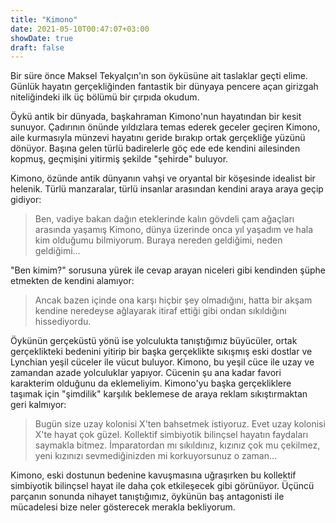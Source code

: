 ```yaml
---
title: "Kimono"
date: 2021-05-10T00:47:07+03:00
showDate: true
draft: false
---
```


Bir süre önce Maksel Tekyalçın'ın son öyküsüne ait taslaklar geçti elime.
Günlük hayatın gerçekliğinden fantastik bir dünyaya pencere açan girizgah
niteliğindeki ilk üç bölümü bir çırpıda okudum.

Öykü antik bir dünyada, başkahraman Kimono'nun hayatından bir kesit sunuyor.
Çadırının önünde yıldızlara temas ederek geceler geçiren Kimono, aile
kurmasıyla münzevi hayatını geride bırakıp ortak gerçekliğe yüzünü dönüyor.
Başına gelen türlü badirelerle göç ede ede kendini ailesinden kopmuş, geçmişini
yitirmiş şekilde "şehirde" buluyor.

Kimono, özünde antik dünyanın vahşi ve oryantal bir köşesinde idealist bir
helenik. Türlü manzaralar, türlü insanlar arasından kendini araya araya geçip
gidiyor:

> Ben, vadiye bakan dağın eteklerinde kalın gövdeli çam ağaçları arasında
> yaşamış Kimono, dünya üzerinde onca yıl yaşadım ve hala kim olduğumu
> bilmiyorum. Buraya nereden geldiğimi, neden geldiğimi...

"Ben kimim?" sorusuna yürek ile cevap arayan niceleri gibi kendinden şüphe
etmekten de kendini alamıyor:

> Ancak bazen içinde ona karşı hiçbir şey olmadığını, hatta bir akşam kendine
> neredeyse ağlayarak itiraf ettiği gibi ondan sıkıldığını hissediyordu.

Öykünün gerçeküstü yönü ise yolculukta tanıştığımız büyücüler, ortak
gerçeklikteki bedenini yitirip bir başka gerçeklikte sıkışmış eski dostlar ve
Lynchian yeşil cüceler ile vücut buluyor. Kimono, bu yeşil cüce ile uzay ve
zamandan azade yolculuklar yapıyor. Cücenin şu ana kadar favori karakterim
olduğunu da eklemeliyim. Kimono'yu başka gerçekliklere taşımak için "şimdilik"
karşılık beklemese de araya reklam sıkıştırmaktan geri kalmıyor:

> Bugün size uzay kolonisi X'ten bahsetmek istiyoruz. Evet uzay kolonisi X'te
> hayat çok güzel. Kollektif simbiyotik bilinçsel hayatın faydaları saymakla
> bitmez. İmparatordan mı sıkıldınız, kızınız çok mu çekilmez, yeni kızınızı
> sevmediğinizden mi korkuyorsunuz o zaman...

Kimono, eski dostunun bedenine kavuşmasına uğraşırken bu kollektif simbiyotik
bilinçsel hayat ile daha çok etkileşecek gibi görünüyor. Üçüncü parçanın
sonunda nihayet tanıştığımız, öykünün baş antagonisti ile mücadelesi bize neler
gösterecek merakla bekliyorum.
